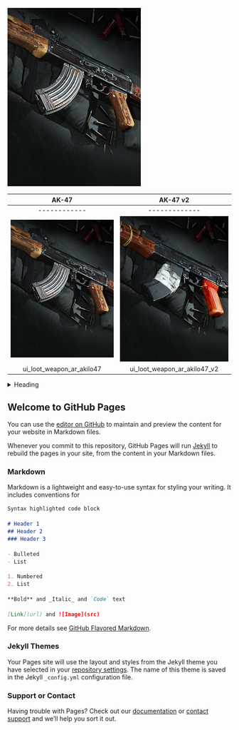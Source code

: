 ![AK 47](/img/ui_loot_weapon_ar_akilo47.png)

AK-47 | AK-47 v2
:---: | :---:
------------ | -------------
![AK 47](/img/ui_loot_weapon_ar_akilo47.png)| ![AK 47](/img/ui_loot_weapon_ar_akilo47_v2.png)
ui_loot_weapon_ar_akilo47 | ui_loot_weapon_ar_akilo47_v2

<details>
<summary>Heading</summary>

+ markdown list 1
    + nested ![AK 47](/img/ui_loot_weapon_ar_akilo47.png)
    + nested list 2
+ markdown list 2

</details>


## Welcome to GitHub Pages

You can use the [editor on GitHub](https://github.com/ItsNatoriousB/codmw-operator-directory/edit/gh-pages/index.md) to maintain and preview the content for your website in Markdown files.

Whenever you commit to this repository, GitHub Pages will run [Jekyll](https://jekyllrb.com/) to rebuild the pages in your site, from the content in your Markdown files.

### Markdown

Markdown is a lightweight and easy-to-use syntax for styling your writing. It includes conventions for

```markdown
Syntax highlighted code block

# Header 1
## Header 2
### Header 3

- Bulleted
- List

1. Numbered
2. List

**Bold** and _Italic_ and `Code` text

[Link](url) and ![Image](src)
```

For more details see [GitHub Flavored Markdown](https://guides.github.com/features/mastering-markdown/).

### Jekyll Themes

Your Pages site will use the layout and styles from the Jekyll theme you have selected in your [repository settings](https://github.com/ItsNatoriousB/codmw-operator-directory/settings). The name of this theme is saved in the Jekyll `_config.yml` configuration file.

### Support or Contact

Having trouble with Pages? Check out our [documentation](https://docs.github.com/categories/github-pages-basics/) or [contact support](https://github.com/contact) and we’ll help you sort it out.
